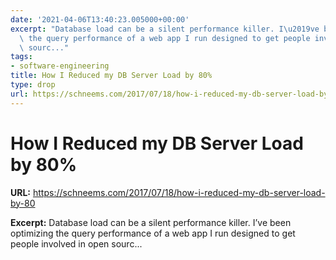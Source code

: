 ```yaml
---
date: '2021-04-06T13:40:23.005000+00:00'
excerpt: "Database load can be a silent performance killer. I\u2019ve been optimizing\
  \ the query performance of a web app I run designed to get people involved in open\
  \ sourc..."
tags:
- software-engineering
title: How I Reduced my DB Server Load by 80%
type: drop
url: https://schneems.com/2017/07/18/how-i-reduced-my-db-server-load-by-80
---
```


# How I Reduced my DB Server Load by 80%

**URL:** https://schneems.com/2017/07/18/how-i-reduced-my-db-server-load-by-80

**Excerpt:** Database load can be a silent performance killer. I’ve been optimizing the query performance of a web app I run designed to get people involved in open sourc...
